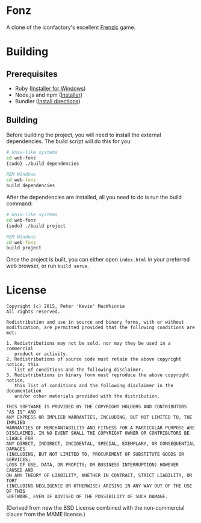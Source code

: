 # Fonz

A clone of the iconfactory's excellent [Frenzic](http://frenzic.com/) game.

# Building

## Prerequisites

- Ruby ([Installer for Windows](http://rubyinstaller.org/))
- Node.js and npm ([Installer](https://nodejs.org/en/download/))
- Bundler ([Install directions](http://bundler.io/))

## Building

Before building the project, you will need to install the external dependencies. The build script will do this for you:

```sh
# Unix-like systems
cd web-fonz
{sudo} ./build dependencies
```

```bat
REM Windows
cd web-fonz
build dependencies
```

After the dependencies are installed, all you need to do is run the build command:

```sh
# Unix-like systems
cd web-fonz
{sudo} ./build project
```

```bat
REM Windows
cd web-fonz
build project
```

Once the project is built, you can either open `index.html` in your preferred web browser, or run `build serve`.

# License

    Copyright (c) 2015, Peter 'Kevin' MacWhinnie
    All rights reserved.

    Redistribution and use in source and binary forms, with or without
    modification, are permitted provided that the following conditions are met:

    1. Redistributions may not be sold, nor may they be used in a commercial
       product or activity.
    2. Redistributions of source code must retain the above copyright notice, this
       list of conditions and the following disclaimer.
    3. Redistributions in binary form must reproduce the above copyright notice,
       this list of conditions and the following disclaimer in the documentation
       and/or other materials provided with the distribution.

    THIS SOFTWARE IS PROVIDED BY THE COPYRIGHT HOLDERS AND CONTRIBUTORS "AS IS" AND
    ANY EXPRESS OR IMPLIED WARRANTIES, INCLUDING, BUT NOT LIMITED TO, THE IMPLIED
    WARRANTIES OF MERCHANTABILITY AND FITNESS FOR A PARTICULAR PURPOSE ARE
    DISCLAIMED. IN NO EVENT SHALL THE COPYRIGHT OWNER OR CONTRIBUTORS BE LIABLE FOR
    ANY DIRECT, INDIRECT, INCIDENTAL, SPECIAL, EXEMPLARY, OR CONSEQUENTIAL DAMAGES
    (INCLUDING, BUT NOT LIMITED TO, PROCUREMENT OF SUBSTITUTE GOODS OR SERVICES;
    LOSS OF USE, DATA, OR PROFITS; OR BUSINESS INTERRUPTION) HOWEVER CAUSED AND
    ON ANY THEORY OF LIABILITY, WHETHER IN CONTRACT, STRICT LIABILITY, OR TORT
    (INCLUDING NEGLIGENCE OR OTHERWISE) ARISING IN ANY WAY OUT OF THE USE OF THIS
    SOFTWARE, EVEN IF ADVISED OF THE POSSIBILITY OF SUCH DAMAGE.

(Derived from new the BSD License combined with the non-commercial clause from the MAME license.)

